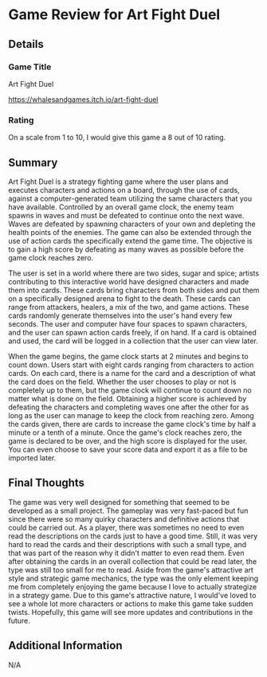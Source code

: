 # Game Review for Art Fight Duel

## Details

### Game Title

Art Fight Duel

https://whalesandgames.itch.io/art-fight-duel

### Rating

On a scale from 1 to 10, I would give this game a 8 out of 10 rating.

## Summary

Art Fight Duel is a strategy fighting game where the user plans and executes characters and actions on a board, through the use of cards, against a computer-generated team utilizing the same characters that you have available. Controlled by an overall game clock, the enemy team spawns in waves and must be defeated to continue onto the next wave. Waves are defeated by spawning characters of your own and depleting the health points of the enemies. The game can also be extended through the use of action cards the specifically extend the game time. The objective is to gain a high score by defeating as many waves as possible before the game clock reaches zero.

The user is set in a world where there are two sides, sugar and spice; artists contributing to this interactive world have designed characters and made them into cards. These cards bring characters from both sides and put them on a specifically designed arena to fight to the death. These cards can range from attackers, healers, a mix of the two, and game actions. These cards randomly generate themselves into the user's hand every few seconds. The user and computer have four spaces to spawn characters, and the user can spawn action cards freely, if on hand. If a card is obtained and used, the card will be logged in a collection that the user can view later.

When the game begins, the game clock starts at 2 minutes and begins to count down. Users start with eight cards ranging from characters to action cards. On each card, there is a name for the card and a description of what the card does on the field. Whether the user chooses to play or not is completely up to them, but the game clock will continue to count down no matter what is done on the field. Obtaining a higher score is achieved by defeating the characters and completing waves one after the other for as long as the user can manage to keep the clock from reaching zero. Among the cards given, there are cards to increase the game clock's time by half a minute or a tenth of a minute. Once the game's clock reaches zero, the game is declared to be over, and the high score is displayed for the user. You can even choose to save your score data and export it as a file to be imported later.

## Final Thoughts

The game was very well designed for something that seemed to be developed as a small project. The gameplay was very fast-paced but fun since there were so many quirky characters and definitive actions that could be carried out. As a player, there was sometimes no need to even read the descriptions on the cards just to have a good time. Still, it was very hard to read the cards and their descriptions with such a small type, and that was part of the reason why it didn't matter to even read them. Even after obtaining the cards in an overall collection that could be read later, the type was still too small for me to read. Aside from the game's attractive art style and strategic game mechanics, the type was the only element keeping me from completely enjoying the game because I love to actually strategize in a strategy game. Due to this game's attractive nature, I would've loved to see a whole lot more characters or actions to make this game take sudden twists. Hopefully, this game will see more updates and contributions in the future.

## Additional Information

N/A
